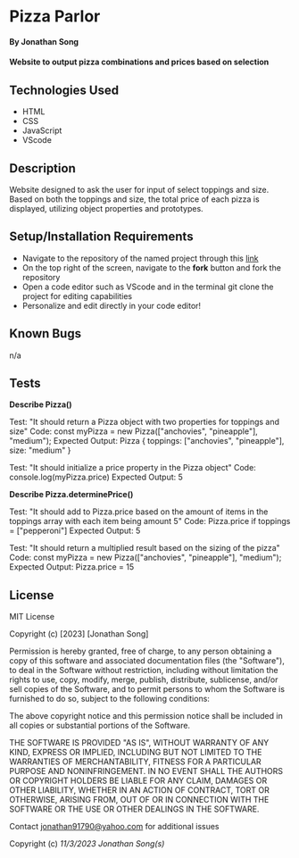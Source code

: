 # Pizza Parlor

#### By Jonathan Song

#### Website to output pizza combinations and prices based on selection

## Technologies Used

* HTML
* CSS
* JavaScript
* VScode

## Description
Website designed to ask the user for input of select toppings and size. Based on both the toppings and size, the total price of each pizza is displayed, utilizing object properties and prototypes.


## Setup/Installation Requirements

* Navigate to the repository of the named project through this [link](https://github.com/boboflofo/Roboger.git)
* On the top right of the screen, navigate to the **fork** button and fork the repository
* Open a code editor such as VScode and in the terminal git clone the project for editing capabilities
* Personalize and edit directly in your code editor!



## Known Bugs
n/a

## Tests

**Describe Pizza()**

Test: "It should return a Pizza object with two properties for toppings and size"
Code: const myPizza = new Pizza(["anchovies", "pineapple"], "medium");
Expected Output: Pizza { toppings: ["anchovies", "pineapple"], size: "medium" }

Test: "It should initialize a price property in the Pizza object"
Code: console.log(myPizza.price)
Expected Output: 5

**Describe Pizza.determinePrice()**

Test: "It should add to Pizza.price based on the amount of items in the toppings array with each item being amount 5"
Code: Pizza.price if toppings = \["pepperoni"\]
Expected Output: 5

Test: "It should return a multiplied result based on the sizing of the pizza"
Code: const myPizza = new Pizza(["anchovies", "pineapple"], "medium");
Expected Output: Pizza.price = 15

## License
MIT License

Copyright (c) [2023] [Jonathan Song]

Permission is hereby granted, free of charge, to any person obtaining a copy
of this software and associated documentation files (the "Software"), to deal
in the Software without restriction, including without limitation the rights
to use, copy, modify, merge, publish, distribute, sublicense, and/or sell
copies of the Software, and to permit persons to whom the Software is
furnished to do so, subject to the following conditions:

The above copyright notice and this permission notice shall be included in all
copies or substantial portions of the Software.

THE SOFTWARE IS PROVIDED "AS IS", WITHOUT WARRANTY OF ANY KIND, EXPRESS OR
IMPLIED, INCLUDING BUT NOT LIMITED TO THE WARRANTIES OF MERCHANTABILITY,
FITNESS FOR A PARTICULAR PURPOSE AND NONINFRINGEMENT. IN NO EVENT SHALL THE
AUTHORS OR COPYRIGHT HOLDERS BE LIABLE FOR ANY CLAIM, DAMAGES OR OTHER
LIABILITY, WHETHER IN AN ACTION OF CONTRACT, TORT OR OTHERWISE, ARISING FROM,
OUT OF OR IN CONNECTION WITH THE SOFTWARE OR THE USE OR OTHER DEALINGS IN THE
SOFTWARE.

Contact jonathan91790@yahoo.com for additional issues


Copyright (c) _11/3/2023_ _Jonathan Song(s)_
